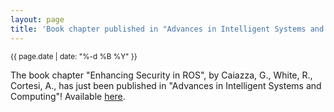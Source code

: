 ```yaml
---
layout: page
title: 'Book chapter published in "Advances in Intelligent Systems and Computing"'
---
```


<small>{{ page.date | date: "%-d %B %Y" }}</small>

The book chapter "Enhancing Security in ROS", by Caiazza, G., White, R., Cortesi, A., has just been published in "Advances in Intelligent Systems and Computing"! Available [here](https://doi.org/10.1007/978-981-13-3702-4_1).
